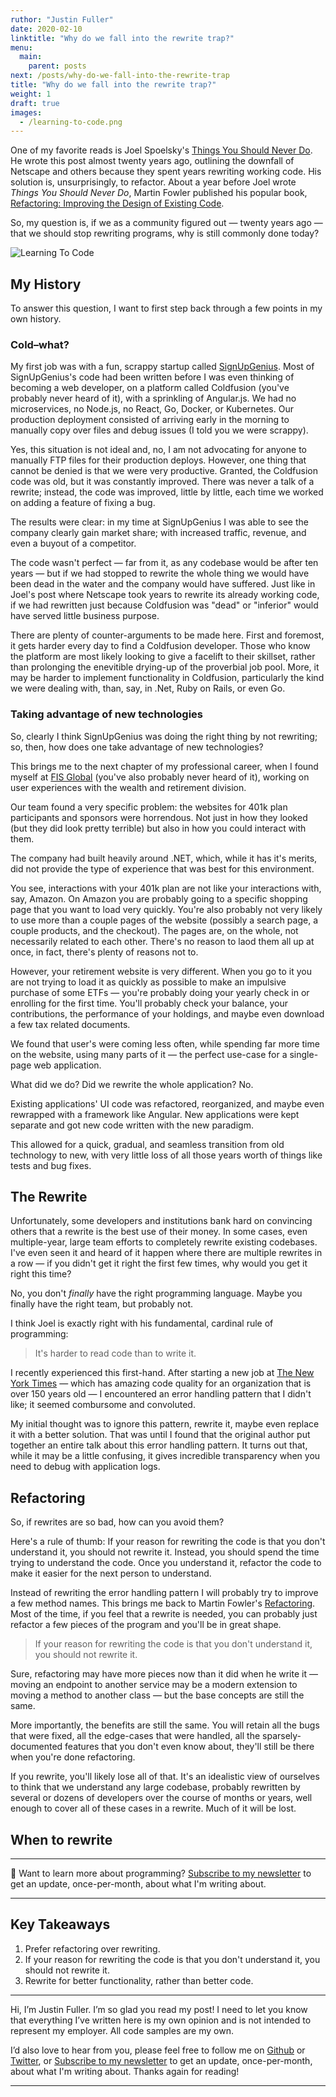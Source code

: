 ```yaml
---
ruthor: "Justin Fuller"
date: 2020-02-10
linktitle: "Why do we fall into the rewrite trap?"
menu:
  main:
    parent: posts
next: /posts/why-do-we-fall-into-the-rewrite-trap
title: "Why do we fall into the rewrite trap?"
weight: 1
draft: true
images:
  - /learning-to-code.png
---
```


One of my favorite reads is Joel Spoelsky's [Things You Should Never Do](https://www.joelonsoftware.com/2000/04/06/things-you-should-never-do-part-i/). He wrote this post almost twenty years ago, outlining the downfall of Netscape and others because they spent years rewriting working code. His solution is, unsurprisingly, to refactor. About a year before Joel wrote _Things You Should Never Do_, Martin Fowler published his popular book, [Refactoring: Improving the Design of Existing Code](https://amzn.to/2R6rFkP).

So, my question is, if we as a community figured out — twenty years ago — that we should stop rewriting programs, why is still commonly done today?

<!--more-->

![Learning To Code](learning-to-code.png)

## My History

To answer this question, I want to first step back through a few points in my own history. 

### Cold–what?

My first job was with a fun, scrappy startup called [SignUpGenius](www.signupgenius.com). Most of SignUpGenius's code had been written before I was even thinking of becoming a web developer, on a platform called Coldfusion (you've probably never heard of it), with a sprinkling of Angular.js. We had no microservices, no Node.js, no React, Go, Docker, or Kubernetes. Our production deployment consisted of arriving early in the morning to manually copy over files and debug issues (I told you we were scrappy).

Yes, this situation is not ideal and, no, I am not advocating for anyone to manually FTP files for their production deploys. However, one thing that cannot be denied is that we were very productive. Granted, the Coldfusion code was old, but it was constantly improved. There was never a talk of a rewrite; instead, the code was improved, little by little, each time we worked on adding a feature of fixing a bug.

The results were clear: in my time at SignUpGenius I was able to see the company clearly gain market share; with increased traffic, revenue, and even a buyout of a competitor. 

The code wasn't perfect — far from it, as any codebase would be after ten years — but if we had stopped to rewrite the whole thing we would have been dead in the water and the company would have suffered. Just like in Joel's post where Netscape took years to rewrite its already working code, if we had rewritten just because Coldfusion was "dead" or "inferior" would have served little business purpose. 

There are plenty of counter-arguments to be made here. First and foremost, it gets harder every day to find a Coldfusion developer. Those who know the platform are most likely looking to give a facelift to their skillset, rather than prolonging the enevitible drying-up of the proverbial job pool. More, it may be harder to implement functionality in Coldfusion, particularly the kind we were dealing with, than, say, in .Net, Ruby on Rails, or even Go. 

### Taking advantage of new technologies

So, clearly I think SignUpGenius was doing the right thing by not rewriting; so, then, how does one take advantage of new technologies? 

This brings me to the next chapter of my professional career, when I found myself at [FIS Global](https://www.fisglobal.com/) (you've also probably never heard of it), working on user experiences with the wealth and retirement division.

Our team found a very specific problem: the websites for 401k plan participants and sponsors were horrendous. Not just in how they looked (but they did look pretty terrible) but also in how you could interact with them.

The company had built heavily around .NET, which, while it has it's merits, did not provide the type of experience that was best for this environment.

You see, interactions with your 401k plan are not like your interactions with, say, Amazon. On Amazon you are probably going to a specific shopping page that you want to load very quickly. You're also probably not very likely to use more than a couple pages of the website (possibly a search page, a couple products, and the checkout). The pages are, on the whole, not necessarily related to each other. There's no reason to laod them all up at once, in fact, there's plenty of reasons not to.

However, your retirement website is very different. When you go to it you are not trying to load it as quickly as possible to make an impulsive purchase of some ETFs — you're probably doing your yearly check in or enrolling for the first time. You'll probably check your balance, your contributions, the performance of your holdings, and maybe even download a few tax related documents.

We found that user's were coming less often, while spending far more time on the website, using many parts of it — the perfect use-case for a single-page web application.

What did we do? Did we rewrite the whole application? No.

Existing applications' UI code was refactored, reorganized, and maybe even rewrapped with a framework like Angular. New applications were kept separate and got new code written with the new paradigm. 

This allowed for a quick, gradual, and seamless transition from old technology to new, with very little loss of all those years worth of things like tests and bug fixes.

## The Rewrite

Unfortunately, some developers and institutions bank hard on convincing others that a rewrite is the best use of their money. In some cases, even multiple-year, large team efforts to completely rewrite existing codebases. I've even seen it and heard of it happen where there are multiple rewrites in a row — if you didn't get it right the first few times, why would you get it right this time?

No, you don't _finally_ have the right programming language. Maybe you finally have the right team, but probably not.

I think Joel is exactly right with his fundamental, cardinal rule of programming:

> It's harder to read code than to write it.

I recently experienced this first-hand. After starting a new job at [The New York Times](https://open.nytimes.com) — which has amazing code quality for an organization that is over 150 years old — I encountered an error handling pattern that I didn't like; it seemed combursome and convoluted. 

My initial thought was to ignore this pattern, rewrite it, maybe even replace it with a better solution. That was until I found that the original author put together an entire talk about this error handling pattern. It turns out that, while it may be a little confusing, it gives incredible transparency when you need to debug with application logs.

## Refactoring

So, if rewrites are so bad, how can you avoid them?

Here's a rule of thumb: If your reason for rewriting the code is that you don't understand it, you should not rewrite it. Instead, you should spend the time trying to understand the code. Once you understand it, refactor the code to make it easier for the next person to understand.

Instead of rewriting the error handling pattern I will probably try to improve a few method names. This brings me back to Martin Fowler's [Refactoring](https://amzn.to/2R6rFkP). Most of the time, if you feel that a rewrite is needed, you can probably just refactor a few pieces of the program and you'll be in great shape. 

> If your reason for rewriting the code is that you don't understand it, you should not rewrite it.

Sure, refactoring may have more pieces now than it did when he write it — moving an endpoint to another service may be a modern extension to moving a method to another class — but the base concepts are still the same.

More importantly, the benefits are still the same. You will retain all the bugs that were fixed, all the edge-cases that were handled, all the sparsely-documented features that you don't even know about, they'll still be there when you're done refactoring.

If you rewrite, you'll likely lose all of that. It's an idealistic view of ourselves to think that we understand any large codebase, probably rewritten by several or dozens of developers over the course of months or years, well enough to cover all of these cases in a rewrite. Much of it will be lost.

## When to rewrite


---

👋 Want to learn more about programming? [Subscribe to my newsletter](https://justindfuller.us4.list-manage.com/subscribe?u=d48d0debd8d0bce3b77572097&id=0c1e610cac) to get an update, once-per-month, about what I'm writing about.

---

## Key Takeaways

1. Prefer refactoring over rewriting.
2. If your reason for rewriting the code is that you don't understand it, you should not rewrite it.
3. Rewrite for better functionality, rather than better code.

---

Hi, I’m Justin Fuller. I’m so glad you read my post! I need to let you know that everything I’ve written here is my own opinion and is not intended to represent my employer. All code samples are my own.

I’d also love to hear from you, please feel free to follow me on [Github](https://github.com/justindfuller) or [Twitter](https://twitter.com/justin_d_fuller), or [Subscribe to my newsletter](https://justindfuller.us4.list-manage.com/subscribe?u=d48d0debd8d0bce3b77572097&id=0c1e610cac) to get an update, once-per-month, about what I'm writing about. Thanks again for reading!

---
